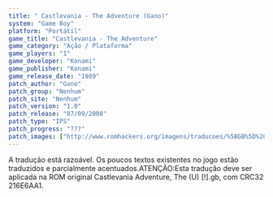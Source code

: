 ```yaml
---
title: " Castlevania - The Adventure (Gano)"
system: "Game Boy"
platform: "Portátil"
game_title: "Castlevania - The Adventure"
game_category: "Ação / Plataforma"
game_players: "1"
game_developer: "Konami"
game_publisher: "Konami"
game_release_date: "1989"
patch_author: "Gano"
patch_group: "Nenhum"
patch_site: "Nenhum"
patch_version: "1.0"
patch_release: "07/09/2008"
patch_type: "IPS"
patch_progress: "???"
patch_images: ["http://www.romhackers.org/imagens/traducoes/%5BGB%5D%20Castlevania%20-%20The%20Adventure%20-%20Gano%20-%201.png","http://www.romhackers.org/imagens/traducoes/%5BGB%5D%20Castlevania%20-%20The%20Adventure%20-%20Gano%20-%202.png","http://www.romhackers.org/imagens/traducoes/%5BGB%5D%20Castlevania%20-%20The%20Adventure%20-%20Gano%20-%203.png"]
---
```

A tradução está razoável. Os poucos textos existentes no jogo estão traduzidos e parcialmente acentuados.ATENÇÃO:Esta tradução deve ser aplicada na ROM original Castlevania Adventure, The (U) [!].gb, com CRC32 216E6AA1.